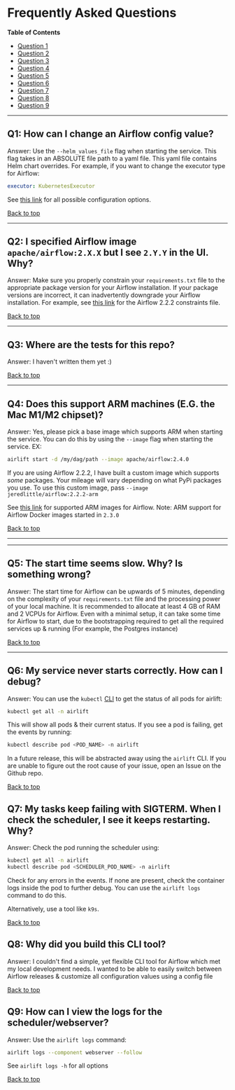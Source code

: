 # Frequently Asked Questions

**Table of Contents**

- [Question 1](#q1)
- [Question 2](#q2)
- [Question 3](#q3)
- [Question 4](#q4)
- [Question 5](#q5)
- [Question 6](#q6)
- [Question 7](#q7)
- [Question 8](#q8)
- [Question 9](#q9)
---

## Q1: How can I change an Airflow config value?

<a id='q1'></a>
Answer: Use the `--helm_values_file` flag when starting the service. This flag takes in an ABSOLUTE file path to a yaml file. This yaml file contains Helm chart overrides.
For example, if you want to change the executor type for Airflow:

```yaml
executor: KubernetesExecutor
```

See [this link](https://artifacthub.io/packages/helm/apache-airflow/airflow?modal=values) for all possible configuration options.

[Back to top](#frequently-asked-questions)

---

## Q2: I specified Airflow image `apache/airflow:2.X.X` but I see `2.Y.Y` in the UI. Why?

<a id='q2'></a>
Answer: Make sure you properly constrain your `requirements.txt` file to the appropriate package version for your Airflow installation.
If your package versions are incorrect, it can inadvertently downgrade your Airflow installation. For example, see [this link](https://github.com/apache/airflow/tree/constraints-2-2-2-fixed) for the Airflow 2.2.2 constraints file.

[Back to top](#frequently-asked-questions)

---

## Q3: Where are the tests for this repo?

<a id='q3'></a>
Answer: I haven't written them yet :)

[Back to top](#frequently-asked-questions)

---

## Q4: Does this support ARM machines (E.G. the Mac M1/M2 chipset)?  

<a id='q4'></a>
Answer: Yes, please pick a base image which supports ARM when starting the service.
You can do this by using the `--image` flag when starting the service. EX:

```bash
airlift start -d /my/dag/path --image apache/airflow:2.4.0
```

If you are using Airflow 2.2.2, I have built a custom image which supports *some* packages. Your mileage will vary depending on what PyPi packages you use.
To use this custom image, pass `--image jeredlittle/airflow:2.2.2-arm`

See [this link](https://hub.docker.com/r/apache/airflow/tags) for supported ARM images for Airflow. Note: ARM support for Airflow Docker images started in `2.3.0`

[Back to top](#frequently-asked-questions)

---

---

## Q5: The start time seems slow. Why? Is something wrong?

<a id='q5'></a>
Answer: The start time for Airflow can be upwards of 5 minutes, depending on the complexity of your `requirements.txt` file and the processing power of your local machine.
It is recommended to allocate at least 4 GB of RAM and 2 VCPUs for Airflow. Even with a minimal setup, it can take some time for Airflow to start, due to the bootstrapping required to get all
the required services up & running (For example, the Postgres instance)

[Back to top](#frequently-asked-questions)

---

## Q6: My service never starts correctly. How can I debug?

<a id='q6'></a>
Answer: You can use the `kubectl` [CLI](https://kubernetes.io/docs/tasks/tools/install-kubectl-linux/) to get the status of all pods for airlift:

```bash
kubectl get all -n airlift
```

This will show all pods & their current status. If you see a pod is failing, get the events by running:

```bash
kubectl describe pod <POD_NAME> -n airlift
```

In a future release, this will be abstracted away using the `airlift` CLI. If you are unable to figure out the root cause of your issue, open an Issue on the Github repo.

[Back to top](#frequently-asked-questions)

## Q7: My tasks keep failing with SIGTERM. When I check the scheduler, I see it keeps restarting. Why?

<a id='q7'></a>
Answer: Check the pod running the scheduler using:

```bash
kubectl get all -n airlift
kubectl describe pod <SCHEDULER_POD_NAME> -n airlift
```

Check for any errors in the events. If none are present, check the container logs inside the pod to further debug. You can use the `airlift logs` command to do this.


Alternatively, use a tool like `k9s`.

[Back to top](#frequently-asked-questions)

## Q8: Why did you build this CLI tool?

<a id='q8'></a>
Answer: I couldn't find a simple, yet flexible CLI tool for Airflow which met my local development needs. I wanted to be able to easily switch between Airflow releases & customize all configuration values
using a config file

[Back to top](#frequently-asked-questions)

## Q9: How can I view the logs for the scheduler/webserver?

<a id='q9'></a>
Answer: Use the `airlift logs` command:

```bash
airlift logs --component webserver --follow
```

See `airlift logs -h` for all options

[Back to top](#frequently-asked-questions)
